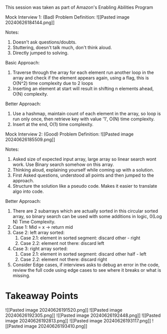 This session was taken as part of Amazon's Enabling Abilities Program

Mock Interview 1: (Bad)
Problem Definition:
![[Pasted image 20240626184144.png]]

Notes:
1. Doesn't ask questions/doubts.
2. Stuttering, doesn't talk much, don't think aloud.
3. Directly jumped to solving.

Basic Approach:
1. Traverse through the array for each element run another loop in the array and check if the element appears again, using a flag, this is O(N^2) time complexity due to 2 loops
2. Inserting an element at start will result in shifting n elements ahead, O(N) complexity.

Better Approach:
1. Use a hashmap, maintain count of each element in the array, so loop is run only once, then retrieve key with value '1', O(N) time complexity.
2. Insert at the end, O(1) time complexity.


Mock Interview 2: (Good)
Problem Definition:
![[Pasted image 20240626185509.png]]

Notes:
1. Asked size of expected input array, large array so linear search wont work. Use Binary search somehow on this array.
2. Thinking aloud, explaining yourself while coming up with a solution.
3. First Asked questions, understood all points and then jumped to the approach.
4. Structure the solution like a pseudo code. Makes it easier to translate algo into code.

Better Approach:
1. There are 2 subarrays which are actually sorted in this circular sorted array, so binary search can be used with some additions in logic, 0(Log N) Time Complexity.
2. Case 1: Mid = x -> return mid
3. Case 2: left array sorted: 
	1. Case 2.1: element in sorted segment: discard other - right
	2. Case 2.2: element not there: discard left
4. Case 3: right array sorted:
	1. Case 2.1: element in sorted segment: discard other half - left
	2. Case 2.2: element not there: discard right
5. Consider Edge cases, if interviews asks to debug an error in the code, review the full code using edge cases to see where it breaks or what is missing.

# Takeaway Points
![[Pasted image 20240626191520.png]]
![[Pasted image 20240626192305.png]]
![[Pasted image 20240626192448.png]]
![[Pasted image 20240626192813.png]]
![[Pasted image 20240626193117.png]]
![[Pasted image 20240626193410.png]]
